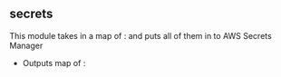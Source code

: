 ## secrets
This module takes in a map of <secret-name>:<secret-value> and puts all of them in to AWS Secrets Manager
- Outputs map of <secret-name>:<arn>